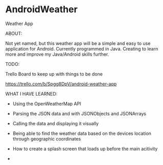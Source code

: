 # AndroidWeather
Weather App


ABOUT:

Not yet named, but this weather app will be a simple and easy to use application for Android. Currently programmed in Java.
Creating to learn more and improve my Java/Android skills further.



TODO:

Trello Board to keep up with things to be done

https://trello.com/b/Spgg8DpV/android-weather-app



WHAT I HAVE LEARNED:

- Using the OpenWeatherMap API
- Parsing the JSON data and with JSONObjects and JSONArrays
- Calling the data and displaying it visually
- Being able to find the weather data based on the devices location through geographic coordinates

- How to create a splash screen that loads up before the main acitivity
-

